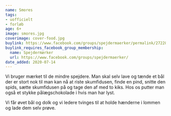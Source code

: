 ```yaml
---
name: Smores
tags:
- uofficielt
- forløb
age: 6+
image: smores.jpg
coverimage: cover-food.jpg
buylink: https://www.facebook.com/groups/spejdermaerker/permalink/2722841611281204/
buylink_requires_facebook_group_membership:
  name: Spejdermærker
  url: https://www.facebook.com/groups/spejdermaerker/
date_added: 2020-07-14
---
```

Vi bruger mærket til de mindre spejdere. Man skal selv lave og tænde et bål der er stort nok til man kan nå at riste skumfidusen, finde en pind, snitte den spids, sætte skumfidusen på og tage den af med to kiks. Hos os putter man også et stykke pålægschokolade i hvis man har lyst. 

Vi får øvet bål og dolk og vi ledere tvinges til at holde hænderne i lommen og lade dem selv prøve.
